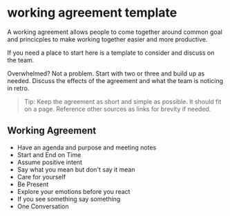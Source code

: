 # working agreement template

A working agreement allows people to come together around common goal and princicples to make working together easier and more productive.

If you need a place to start here is a template to consider and discuss on the team. 

Overwhelmed? Not a problem. Start with two or three and build up as needed. Discuss the effects of the agreement and what the team is noticing in retro. 

> Tip: Keep the agreement as short and simple as possible. It should fit on a page. Reference other sources as links for brevity if needed. 

## Working Agreement

- Have an agenda and purpose and meeting notes
- Start and End on Time
- Assume positive intent
- Say what you mean but don't say it mean
- Care for yourself
- Be Present
- Explore your emotions before you react
- If you see something say something
- One Conversation
